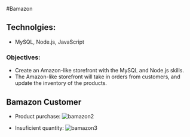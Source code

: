 #Bamazon 

## Technolgies: 
* MySQL, Node.js, JavaScript

### Objectives:
* Create an Amazon-like storefront with the MySQL and Node.js skills.
* The Amazon-like storefront will take in orders from customers, and update the inventory of the products.


## Bamazon Customer
* Product purchase:
![bamazon2](https://user-images.githubusercontent.com/39811614/55432774-bea23180-5561-11e9-8d76-d7b1e7667817.gif)

* Insuficient quantity:
![bamazon3](https://user-images.githubusercontent.com/39811614/55433148-b8f91b80-5562-11e9-8f23-7ca3d6d8e7ee.gif)








